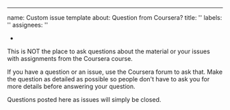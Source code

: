 ---
name: Custom issue template
about: Question from Coursera?
title: ''
labels: ''
assignees: ''


-

This is NOT the place to ask questions about the material or your issues with assignments from the Coursera course.

If you have a question or an issue, use the Coursera forum to ask that. Make the question as detailed as possible so people don't have to ask you for more details before answering your question.

Questions posted here as issues will simply be closed.

